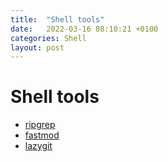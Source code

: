 ```yaml
---
title:  "Shell tools"
date:   2022-03-16 08:10:21 +0100
categories: Shell
layout: post
---
```


# Shell tools

* [ripgrep](https://github.com/BurntSushi/ripgrep#installation)
* [fastmod](https://github.com/facebookincubator/fastmod)
* [lazygit](https://github.com/jesseduffield/lazygit)
